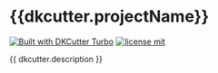 # {{dkcutter.projectName}}

[![Built with DKCutter Turbo](https://img.shields.io/badge/built%20with-DKCutter%20Turbo-5613B8.svg)](https://github.com/ncontiero/dkcutter-turbo)
[![license mit](https://img.shields.io/badge/licence-MIT-5613B8)](LICENSE)

{{ dkcutter.description }}
